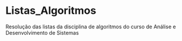 # Listas_Algoritmos
Resolução das listas da disciplina de algoritmos do curso de Análise e Desenvolvimento de Sistemas
